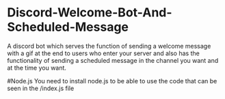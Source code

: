 # Discord-Welcome-Bot-And-Scheduled-Message
A discord bot which serves the function of sending a welcome message with a gif at the end to users who enter your server and also has the functionality of sending a scheduled message in the channel you want and at the time you want.

#Node.js
You need to install node.js to be able to use the code that can be seen in the /index.js file
